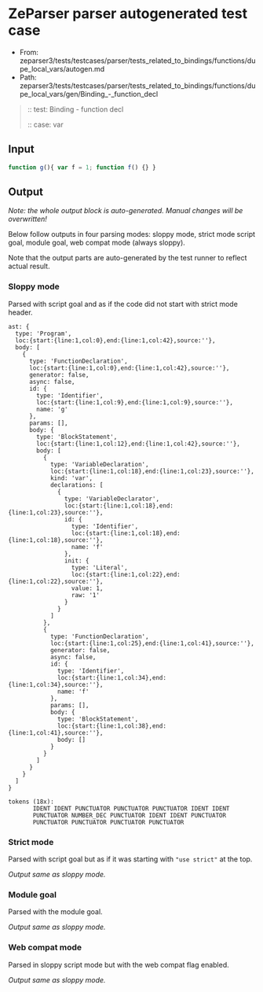 # ZeParser parser autogenerated test case

- From: zeparser3/tests/testcases/parser/tests_related_to_bindings/functions/dupe_local_vars/autogen.md
- Path: zeparser3/tests/testcases/parser/tests_related_to_bindings/functions/dupe_local_vars/gen/Binding_-_function_decl

> :: test: Binding - function decl
>
> :: case: var

## Input


`````js
function g(){ var f = 1; function f() {} }
`````

## Output

_Note: the whole output block is auto-generated. Manual changes will be overwritten!_

Below follow outputs in four parsing modes: sloppy mode, strict mode script goal, module goal, web compat mode (always sloppy).

Note that the output parts are auto-generated by the test runner to reflect actual result.

### Sloppy mode

Parsed with script goal and as if the code did not start with strict mode header.

`````
ast: {
  type: 'Program',
  loc:{start:{line:1,col:0},end:{line:1,col:42},source:''},
  body: [
    {
      type: 'FunctionDeclaration',
      loc:{start:{line:1,col:0},end:{line:1,col:42},source:''},
      generator: false,
      async: false,
      id: {
        type: 'Identifier',
        loc:{start:{line:1,col:9},end:{line:1,col:9},source:''},
        name: 'g'
      },
      params: [],
      body: {
        type: 'BlockStatement',
        loc:{start:{line:1,col:12},end:{line:1,col:42},source:''},
        body: [
          {
            type: 'VariableDeclaration',
            loc:{start:{line:1,col:18},end:{line:1,col:23},source:''},
            kind: 'var',
            declarations: [
              {
                type: 'VariableDeclarator',
                loc:{start:{line:1,col:18},end:{line:1,col:23},source:''},
                id: {
                  type: 'Identifier',
                  loc:{start:{line:1,col:18},end:{line:1,col:18},source:''},
                  name: 'f'
                },
                init: {
                  type: 'Literal',
                  loc:{start:{line:1,col:22},end:{line:1,col:22},source:''},
                  value: 1,
                  raw: '1'
                }
              }
            ]
          },
          {
            type: 'FunctionDeclaration',
            loc:{start:{line:1,col:25},end:{line:1,col:41},source:''},
            generator: false,
            async: false,
            id: {
              type: 'Identifier',
              loc:{start:{line:1,col:34},end:{line:1,col:34},source:''},
              name: 'f'
            },
            params: [],
            body: {
              type: 'BlockStatement',
              loc:{start:{line:1,col:38},end:{line:1,col:41},source:''},
              body: []
            }
          }
        ]
      }
    }
  ]
}

tokens (18x):
       IDENT IDENT PUNCTUATOR PUNCTUATOR PUNCTUATOR IDENT IDENT
       PUNCTUATOR NUMBER_DEC PUNCTUATOR IDENT IDENT PUNCTUATOR
       PUNCTUATOR PUNCTUATOR PUNCTUATOR PUNCTUATOR
`````

### Strict mode

Parsed with script goal but as if it was starting with `"use strict"` at the top.

_Output same as sloppy mode._

### Module goal

Parsed with the module goal.

_Output same as sloppy mode._

### Web compat mode

Parsed in sloppy script mode but with the web compat flag enabled.

_Output same as sloppy mode._
